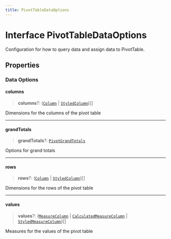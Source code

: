 ```yaml
---
title: PivotTableDataOptions
---
```


# Interface PivotTableDataOptions

Configuration for how to query data and assign data to PivotTable.

## Properties

### Data Options

#### columns

> **columns**?: ([`Column`](../../sdk-data/interfaces/interface.Column.md) \| [`StyledColumn`](interface.StyledColumn.md))[]

Dimensions for the columns of the pivot table

***

#### grandTotals

> **grandTotals**?: [`PivotGrandTotals`](../../sdk-data/type-aliases/type-alias.PivotGrandTotals.md)

Options for grand totals

***

#### rows

> **rows**?: ([`Column`](../../sdk-data/interfaces/interface.Column.md) \| [`StyledColumn`](interface.StyledColumn.md))[]

Dimensions for the rows of the pivot table

***

#### values

> **values**?: ([`MeasureColumn`](../../sdk-data/interfaces/interface.MeasureColumn.md) \| [`CalculatedMeasureColumn`](../../sdk-data/interfaces/interface.CalculatedMeasureColumn.md) \| [`StyledMeasureColumn`](interface.StyledMeasureColumn.md))[]

Measures for the values of the pivot table
